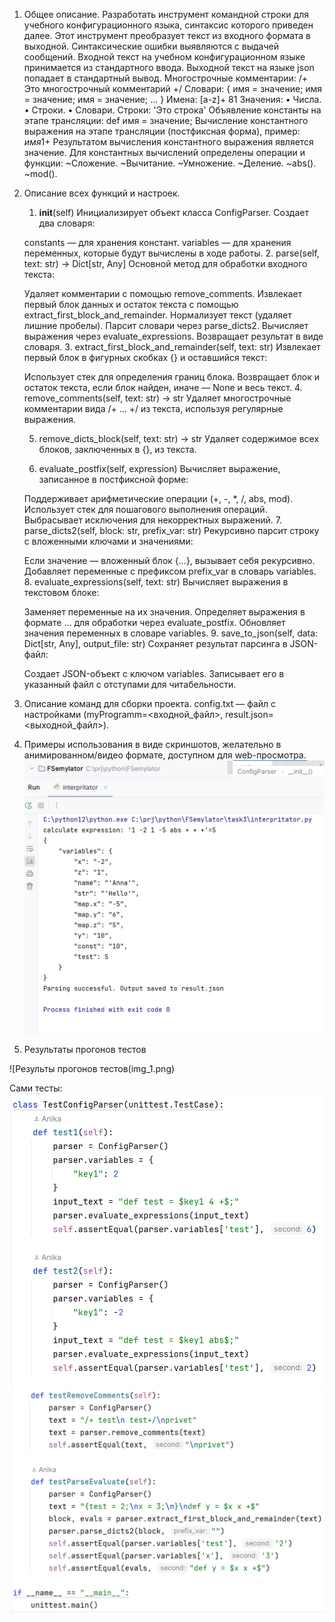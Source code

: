 1. Общее описание.
    Разработать инструмент командной строки для учебного конфигурационного
    языка, синтаксис которого приведен далее. Этот инструмент преобразует текст из
    входного формата в выходной. Синтаксические ошибки выявляются с выдачей
    сообщений.
    Входной текст на учебном конфигурационном языке принимается из
    стандартного ввода. Выходной текст на языке json попадает в стандартный
    вывод.
    Многострочные комментарии:
    /+
    Это многострочный
    комментарий
    +/
    Словари:
    {
     имя = значение;
     имя = значение;
     имя = значение;
     ...
    }
    Имена:
    [a-z]+
    81
    Значения:
    • Числа.
    • Строки.
    • Словари.
    Строки:
    'Это строка'
    Объявление константы на этапе трансляции:
    def имя = значение;
    Вычисление константного выражения на этапе трансляции (постфиксная
    форма), пример:
    $имя 1 +$
    Результатом вычисления константного выражения является значение.
    Для константных вычислений определены операции и функции:
    ~Сложение.
    ~Вычитание.
    ~Умножение.
    ~Деление.
    ~abs().
    ~mod().

2. Описание всех функций и настроек.
   1. __init__(self)
   Инициализирует объект класса ConfigParser. Создает два словаря:

    constants — для хранения констант.
    variables — для хранения переменных, которые будут вычислены в ходе работы.
    2. parse(self, text: str) -> Dict[str, Any]
    Основной метод для обработки входного текста:

    Удаляет комментарии с помощью remove_comments.
    Извлекает первый блок данных и остаток текста с помощью extract_first_block_and_remainder.
    Нормализует текст (удаляет лишние пробелы).
    Парсит словари через parse_dicts2.
    Вычисляет выражения через evaluate_expressions.
    Возвращает результат в виде словаря.
    3. extract_first_block_and_remainder(self, text: str)
    Извлекает первый блок в фигурных скобках {} и оставшийся текст:
    
    Использует стек для определения границ блока.
    Возвращает блок и остаток текста, если блок найден, иначе — None и весь текст.
    4. remove_comments(self, text: str) -> str
    Удаляет многострочные комментарии вида /+ ... +/ из текста, используя регулярные выражения.
    
    5. remove_dicts_block(self, text: str) -> str
    Удаляет содержимое всех блоков, заключенных в {}, из текста.
    
    6. evaluate_postfix(self, expression)
    Вычисляет выражение, записанное в постфиксной форме:
    
    Поддерживает арифметические операции (+, -, *, /, abs, mod).
    Использует стек для пошагового выполнения операций.
    Выбрасывает исключения для некорректных выражений.
    7. parse_dicts2(self, block: str, prefix_var: str)
    Рекурсивно парсит строку с вложенными ключами и значениями:
    
    Если значение — вложенный блок {...}, вызывает себя рекурсивно.
    Добавляет переменные с префиксом prefix_var в словарь variables.
    8. evaluate_expressions(self, text: str)
    Вычисляет выражения в текстовом блоке:
    
    Заменяет переменные на их значения.
    Определяет выражения в формате $...$ для обработки через evaluate_postfix.
    Обновляет значения переменных в словаре variables.
    9. save_to_json(self, data: Dict[str, Any], output_file: str)
    Сохраняет результат парсинга в JSON-файл:
    
    Создает JSON-объект с ключом variables.
    Записывает его в указанный файл с отступами для читабельности.

3. Описание команд для сборки проекта.
    config.txt — файл с настройками (myProgramm=<входной_файл>, result.json=<выходной_файл>).

4. Примеры использования в виде скриншотов, желательно в
анимированном/видео формате, доступном для web-просмотра.
![Консоль](img.png)

5. Результаты прогонов тестов

![Результы прогонов тестов(img_1.png)

Сами тесты:
![img_2.png](img_2.png)
![img_3.png](img_3.png)